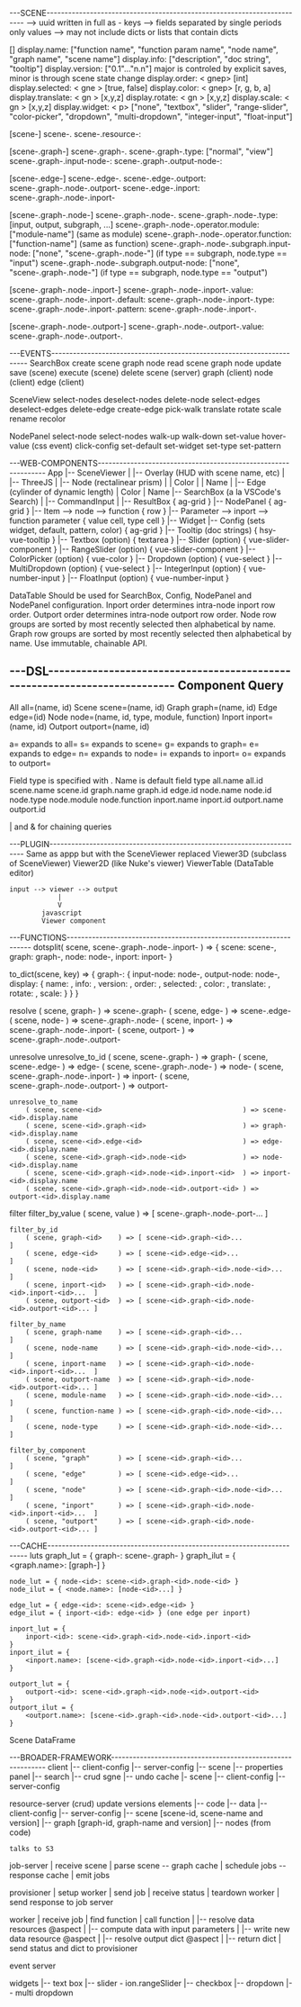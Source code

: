 ---SCENE------------------------------------------------------------------------
<id>   --> uuid written in full as <component>-<id>
keys   --> fields separated by single periods only
values --> may not include dicts or lists that contain dicts

[<display>]
    display.name:      <sgnep> ["function name", "function param name", "node name", "graph name", "scene name"]
    display.info:      <sgnep> ["description", "doc string", "tooltip"]
    display.version:   <sgn  > ["0.1"..."n.n"] major is controled by explicit saves, minor is through scene state change
    display.order:     < gnep> [int]
    display.selected:  < gne > [true, false]
    display.color:     < gnep> [r, g, b, a]
    display.translate: < gn  > [x,y,z]
    display.rotate:    < gn  > [x,y,z]
    display.scale:     < gn  > [x,y,z]
    display.widget:    <    p> ["none", "textbox", "slider", "range-slider", "color-picker", "dropdown", "multi-dropdown", "integer-input", "float-input"]

[scene-<id>]
    scene-<id>.<display>
    scene-<id>.resource-<id>:

[scene-<id>.graph-<id>]
    scene-<id>.graph-<id>.<display>
    scene-<id>.graph-<id>.type: ["normal", "view"]
    scene-<id>.graph-<id>.input-node-<id>:
    scene-<id>.graph-<id>.output-node-<id>:

[scene-<id>.edge-<id>]
    scene-<id>.edge-<id>.<display>
    scene-<id>.edge-<id>.outport: scene-<id>.graph-<id>.node-<id>.outport-<id>
    scene-<id>.edge-<id>.inport: scene-<id>.graph-<id>.node-<id>.inport-<id>

[scene-<id>.graph-<id>.node-<id>]
    scene-<id>.graph-<id>.node-<id>.<display>
    scene-<id>.graph-<id>.node-<id>.type: [input, output, subgraph, ...]
    scene-<id>.graph-<id>.node-<id>.operator.module: ["module-name"] (same as module)
    scene-<id>.graph-<id>.node-<id>.operator.function: ["function-name"] (same as function)
    scene-<id>.graph-<id>.node-<id>.subgraph.input-node: ["none", "scene-<id>.graph-<id>.node-<id>"] (if type == subgraph, node.type == "input")
    scene-<id>.graph-<id>.node-<id>.subgraph.output-node: ["none", "scene-<id>.graph-<id>.node-<id>"] (if type == subgraph, node.type == "output")

[scene-<id>.graph-<id>.node-<id>.inport-<id>]
    scene-<id>.graph-<id>.node-<id>.inport-<id>.value:
    scene-<id>.graph-<id>.node-<id>.inport-<id>.default:
    scene-<id>.graph-<id>.node-<id>.inport-<id>.type:
    scene-<id>.graph-<id>.node-<id>.inport-<id>.pattern:
    scene-<id>.graph-<id>.node-<id>.inport-<id>.<display>

[scene-<id>.graph-<id>.node-<id>.outport-<id>]
    scene-<id>.graph-<id>.node-<id>.outport-<id>.value:
    scene-<id>.graph-<id>.node-<id>.outport-<id>.<display>

---EVENTS-----------------------------------------------------------------------
SearchBox
    create
        scene
        graph
        node
    read
        scene
        graph
        node
    update
        save (scene)
        execute (scene)
    delete
        scene (server)
        graph (client)
        node (client)
        edge (client)

SceneView
    select-nodes
    deselect-nodes
    delete-node
    select-edges
    deselect-edges
    delete-edge
    create-edge
    pick-walk
    translate
    rotate
    scale
    rename
    recolor

NodePanel
    select-node
    select-nodes
    walk-up
    walk-down
    set-value
    hover-value (css event)
    click-config
        set-default
        set-widget
        set-type
        set-pattern

---WEB-COMPONENTS---------------------------------------------------------------
App
    |-- SceneViewer
    |   |-- Overlay (HUD with scene name, etc)
    |   |-- ThreeJS
    |       |-- Node (rectalinear prism)
    |       |       Color
    |       |       Name
    |       |-- Edge (cylinder of dynamic length)
    |               Color
    |               Name
    |-- SearchBox (a la VSCode's Search)
    |   |-- CommandInput
    |   |-- ResultBox { ag-grid }
    |-- NodePanel { ag-grid }
        |-- Item --> node --> function { row }
            |-- Parameter --> inport --> function parameter { value cell, type cell }
                |-- Widget
                    |-- Config (sets widget, default, pattern, color) { ag-grid }
                    |-- Tooltip (doc strings)                         { hsy-vue-tooltip }
                    |-- Textbox (option)                              { textarea }
                    |-- Slider (option)                               { vue-slider-component }
                    |-- RangeSlider (option)                          { vue-slider-component }
                    |-- ColorPicker (option)                          { vue-color }
                    |-- Dropdown (option)                             { vue-select }
                    |-- MultiDropdown (option)                        { vue-select }
                    |-- IntegerInput (option)                         { vue-number-input }
                    |-- FloatInput (option)                           { vue-number-input }

DataTable
    Should be used for SearchBox, Config, NodePanel and NodePanel configuration.
    Inport order determines intra-node inport row order.
    Outport order determines intra-node outport row order.
    Node row groups are sorted by most recently selected then alphabetical by name.
    Graph row groups are sorted by most recently selected then alphabetical by name.
    Use immutable, chainable API.

---DSL--------------------------------------------------------------------------
Component   Query
----------------------------------------------------
All         all=(name, id)
Scene       scene=(name, id)
Graph       graph=(name, id)
Edge        edge=(id)
Node        node=(name, id, type, module, function)
Inport      inport=(name, id)
Outport     outport=(name, id)

a= expands to all=
s= expands to scene=
g= expands to graph=
e= expands to edge=
n= expands to node=
i= expands to inport=
o= expands to outport=

Field type is specified with <field>.<field-type>
Name is default field type
all.name       all.id
scene.name     scene.id
graph.name     graph.id
               edge.id
node.name      node.id      node.type   node.module     node.function
inport.name    inport.id
outport.name   outport.id

| and & for chaining queries

---PLUGIN-----------------------------------------------------------------------
    Same as appp but with the SceneViewer replaced
    Viewer3D (subclass of SceneViewer)
    Viewer2D (like Nuke's viewer)
    ViewerTable (DataTable editor)

    input --> viewer --> output
                |
                V
            javascript
            Viewer component

---FUNCTIONS--------------------------------------------------------------------
dotsplit( scene, scene-<id>.graph-<id>.node-<id>.inport-<id> ) => {
    scene: scene-<id>,
    graph: graph-<id>,
    node: node-<id>,
    inport: inport-<id>
}

to_dict(scene, key) => {
    graph-<id>: {
        input-node: node-<id>,
        output-node: node-<id>,
        display: {
            name: <name>,
            info: <info>,
            version: <version>,
            order: <order>,
            selected: <selected>,
            color: <color>,
            translate: <translate>,
            rotate: <rotate>,
            scale: <scale>
        }
    }
}

resolve
    ( scene, graph-<id>    ) => scene-<id>.graph-<id>
    ( scene, edge-<id>     ) => scene-<id>.edge-<id>
    ( scene, node-<id>     ) => scene-<id>.graph-<id>.node-<id>
    ( scene, inport-<id>   ) => scene-<id>.graph-<id>.node-<id>.inport-<id>
    ( scene, outport-<id>  ) => scene-<id>.graph-<id>.node-<id>.outport-<id>

unresolve
    unresolve_to_id
        ( scene, scene-<id>.graph-<id>                        ) => graph-<id>
        ( scene, scene-<id>.edge-<id>                         ) => edge-<id>
        ( scene, scene-<id>.graph-<id>.node-<id>              ) => node-<id>
        ( scene, scene-<id>.graph-<id>.node-<id>.inport-<id>  ) => inport-<id>
        ( scene, scene-<id>.graph-<id>.node-<id>.outport-<id> ) => outport-<id>

    unresolve_to_name
        ( scene, scene-<id>                                   ) => scene-<id>.display.name
        ( scene, scene-<id>.graph-<id>                        ) => graph-<id>.display.name
        ( scene, scene-<id>.edge-<id>                         ) => edge-<id>.display.name
        ( scene, scene-<id>.graph-<id>.node-<id>              ) => node-<id>.display.name
        ( scene, scene-<id>.graph-<id>.node-<id>.inport-<id>  ) => inport-<id>.display.name
        ( scene, scene-<id>.graph-<id>.node-<id>.outport-<id> ) => outport-<id>.display.name

filter
    filter_by_value
        ( scene, value         ) => [ scene-<id>.graph-<id>.node-<id>.port-<id>...    ]

    filter_by_id
        ( scene, graph-<id>    ) => [ scene-<id>.graph-<id>...                        ]
        ( scene, edge-<id>     ) => [ scene-<id>.edge-<id>...                         ]
        ( scene, node-<id>     ) => [ scene-<id>.graph-<id>.node-<id>...              ]
        ( scene, inport-<id>   ) => [ scene-<id>.graph-<id>.node-<id>.inport-<id>...  ]
        ( scene, outport-<id>  ) => [ scene-<id>.graph-<id>.node-<id>.outport-<id>... ]

    filter_by_name
        ( scene, graph-name    ) => [ scene-<id>.graph-<id>...                        ]
        ( scene, node-name     ) => [ scene-<id>.graph-<id>.node-<id>...              ]
        ( scene, inport-name   ) => [ scene-<id>.graph-<id>.node-<id>.inport-<id>...  ]
        ( scene, outport-name  ) => [ scene-<id>.graph-<id>.node-<id>.outport-<id>... ]
        ( scene, module-name   ) => [ scene-<id>.graph-<id>.node-<id>...              ]
        ( scene, function-name ) => [ scene-<id>.graph-<id>.node-<id>...              ]
        ( scene, node-type     ) => [ scene-<id>.graph-<id>.node-<id>...              ]

    filter_by_component
        ( scene, "graph"       ) => [ scene-<id>.graph-<id>...                        ]
        ( scene, "edge"        ) => [ scene-<id>.edge-<id>...                         ]
        ( scene, "node"        ) => [ scene-<id>.graph-<id>.node-<id>...              ]
        ( scene, "inport"      ) => [ scene-<id>.graph-<id>.node-<id>.inport-<id>...  ]
        ( scene, "outport"     ) => [ scene-<id>.graph-<id>.node-<id>.outport-<id>... ]

---CACHE------------------------------------------------------------------------
luts
    graph_lut = { graph-<id>: scene-<id>.graph-<id> }
    graph_ilut = { <graph.name>: [graph-<id>] }

    node_lut = { node-<id>: scene-<id>.graph-<id>.node-<id> }
    node_ilut = { <node.name>: [node-<id>...] }

    edge_lut = { edge-<id>: scene-<id>.edge-<id> }
    edge_ilut = { inport-<id>: edge-<id> } (one edge per inport)

    inport_lut = {
        inport-<id>: scene-<id>.graph-<id>.node-<id>.inport-<id>
    }
    inport_ilut = {
        <inport.name>: [scene-<id>.graph-<id>.node-<id>.inport-<id>...]
    }

    outport_lut = {
        outport-<id>: scene-<id>.graph-<id>.node-<id>.outport-<id>
    }
    outport_ilut = {
        <outport.name>: [scene-<id>.graph-<id>.node-<id>.outport-<id>...]
    }

Scene DataFrame



---BROADER-FRAMEWORK------------------------------------------------------------
client
    |-- client-config
    |-- server-config
    |-- scene
    |-- properties panel
    |-- search
    |-- crud sgne
    |-- undo cache
        |- scene
        |-- client-config
        |-- server-config

resource-server (crud) update versions elements
    |-- code
    |-- data
    |-- client-config
    |-- server-config
    |-- scene [scene-id, scene-name and version]
    |-- graph [graph-id, graph-name and version]
    |-- nodes (from code)

    talks to S3

job-server
    |
    receive scene
    |
    parse scene -- graph cache
    |
    schedule jobs -- response cache
    |
    emit jobs

provisioner
    |
    setup worker
    |
    send job
    |
    receive status
    |
    teardown worker
    |
    send response to job server

worker
    |
    receive job
    |
    find function
    |
    call function
    |    |-- resolve data resources @aspect
    |    |-- compute data with input parameters
    |    |-- write new data resource @aspect
    |    |-- resolve output dict @aspect
    |    |-- return dict
    |
    send status and dict to provisioner

event server

widgets
    |-- text box
    |-- slider - ion.rangeSlider
    |-- checkbox
    |-- dropdown
    |-- multi dropdown
